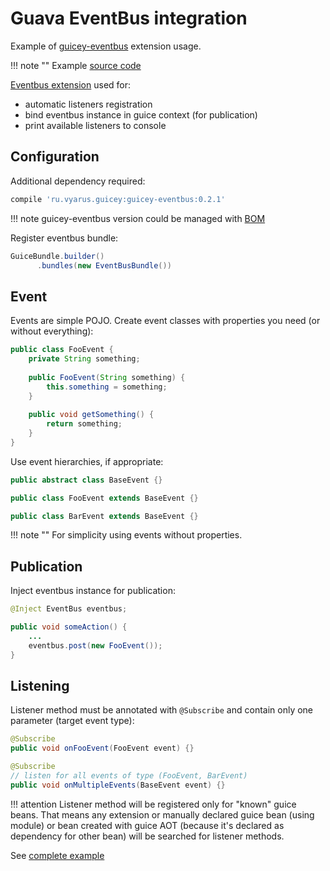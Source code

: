 # Guava EventBus integration

Example of [guicey-eventbus](../extras/eventbus.md) extension usage.

!!! note ""
    Example [source code](https://github.com/xvik/dropwizard-guicey-examples/tree/master/eventbus)
    
[Eventbus extension](../extras/eventbus.md) used for:

* automatic listeners registration
* bind eventbus instance in guice context (for publication)
* print available listeners to console

## Configuration

Additional dependency required:

```groovy
compile 'ru.vyarus.guicey:guicey-eventbus:0.2.1'
```

!!! note
    guicey-eventbus version could be managed with [BOM](../extras/bom.md)

Register eventbus bundle:

```java
GuiceBundle.builder()
      .bundles(new EventBusBundle())
```

## Event

Events are simple POJO. Create event classes with properties you need (or without everything):

```java
public class FooEvent {
    private String something;
    
    public FooEvent(String something) {
        this.something = something;
    }
    
    public void getSomething() {
        return something;
    }
}
```

Use event hierarchies, if appropriate:

```java
public abstract class BaseEvent {}

public class FooEvent extends BaseEvent {}

public class BarEvent extends BaseEvent {}
```

!!! note ""
    For simplicity using events without properties.

## Publication

Inject eventbus instance for publication:

```java
@Inject EventBus eventbus;

public void someAction() {
    ...
    eventbus.post(new FooEvent());
}
```

## Listening

Listener method must be annotated with `@Subscribe` and contain only one parameter (target event type):

```java
@Subscribe
public void onFooEvent(FooEvent event) {}

@Subscribe
// listen for all events of type (FooEvent, BarEvent)
public void onMultipleEvents(BaseEvent event) {}
```

!!! attention
    Listener method will be registered only for "known" guice beans. That means any extension
    or manually declared guice bean (using module) or bean created with guice AOT (because it's declared
    as dependency for other bean) will be searched for listener methods.
         
See [complete example](https://github.com/xvik/dropwizard-guicey-examples/tree/master/eventbus)         